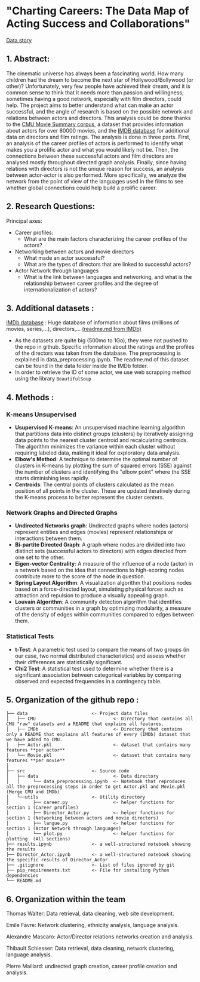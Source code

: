 # "Charting Careers: The Data Map of Acting Success and Collaborations"
[Data story](https://waltoto.github.io/inap.github.io/)

## 1. Abstract: 
The cinematic universe has always been a fascinating world. How many children had the dream to become the next star of Hollywood/Bollywood (or other)? Unfortunately, very few people have achieved their dream, and it is common sense to think that it needs more than passion and willingness; sometimes having a good network, especially with film directors, could help. The project aims to better understand what can make an actor successful, and the angle of research is based on the possible network and relations between actors and directors. This analysis could be done thanks to the [CMU Movie Summary corpus](http://www.cs.cmu.edu/~ark/personas/), a dataset that provides information about actors for over 80000 movies, and the [IMDB database](https://datasets.imdbws.com) for additional data on directors and film ratings. The analysis is done in three parts. First, an analysis of the career profiles of actors is performed to identify what makes you a prolific actor and what you would likely not be. Then, the connections between these successful actors and film directors are analysed mostly throughout directed graph analysis. Finally, since having relations with directors is not the unique reason for success, an analysis between actor-actor is also performed. More specifically, we analyze the network from the point of view of the languages used in the films to see whether global connections could help build a prolific career.

## 2. Research Questions: 
Principal axes:
* Career profiles:
    * What are the main factors characterizing the career profiles of the actors?
* Networking between actors and movie directors
    * What made an actor successful?
    * What are the types of directors that are linked to successful actors?
* Actor Network through languages
    * What is the link between languages and networking, and what is the relationship between career profiles and the degree of internationalization of actors?

## 3. Additional datasets : 
[IMDb database](https://datasets.imdbws.com) : Huge database of information about films (millions of movies, series,...), directors,... [(readme.md from IMDb)](https://developer.imdb.com/non-commercial-datasets/)
* As the datasets are quite big (500mo to 1Go), they were not pushed to the repo in github. Specific information about the ratings and the profiles of the directors was taken from the database. The preprocessing is explained in data_preprocessing.ipynb. The readme.md of this dataset can be found in the data folder inside the IMDb folder.
* In order to retrieve the ID of some actor, we use web scrapping method using the library `BeautifulSoup`

## 4. Methods :

### K-means Unsupervised
- **Usupervised K-means**: An unsupervised machine learning algorithm that partitions data into distinct groups (clusters) by iteratively assigning data points to the nearest cluster centroid and recalculating centroids. The algorithm minimizes the variance within each cluster without requiring labeled data, making it ideal for exploratory data analysis.
- **Elbow's Method**: A technique to determine the optimal number of clusters in K-means by plotting the sum of squared errors (SSE) against the number of clusters and identifying the "elbow point" where the SSE starts diminishing less rapidly.
- **Centroids**: The central points of clusters calculated as the mean position of all points in the cluster. These are updated iteratively during the K-means process to better represent the cluster centers.

### Network Graphs and Directed Graphs
- **Undirected Networks graph**: Undirected graphs where nodes (actors) represent entities and edges (movies) represent relationships or interactions between them.
- **Bi-partite Directed Graph**: A graph where nodes are divided into two distinct sets (successful actors to directors) with edges directed from one set to the other.
- **Eigen-vector Centrality**: A measure of the influence of a node (actor) in a network based on the idea that connections to high-scoring nodes contribute more to the score of the node in question.
- **Spring Layout Algorithm**: A visualization algorithm that positions nodes based on a force-directed layout, simulating physical forces such as attraction and repulsion to produce a visually appealing graph.
- **Louvain Algorithm**: A community detection algorithm that identifies clusters or communities in a graph by optimizing modularity, a measure of the density of edges within communities compared to edges between them.

### Statistical Tests
- **t-Test**: A parametric test used to compare the means of two groups (in our case, two normal distributed characteristics) and assess whether their differences are statistically significant.
- **Chi2 Test**: A statistical test used to determine whether there is a significant association between categorical variables by comparing observed and expected frequencies in a contingency table.


## 5. Organization of the github repo : 

```
├── data                        <- Project data files
│   ├── CMU                             <- Directory that contains all CMU "raw" datasets and a README that explains all features.
│   ├── IMDb                            <- Directory that contains only a README that explains all features of every (IMDb) dataset that we have added to CMU.
│   ├── Actor.pkl                       <- dataset that contains many features **per actor**
│   └── Movie.pkl                       <- dataset that contains many features **per movie**
│
├── src                         <- Source code
│   ├── data                            <- Data directory
│   │     └── data_preprocessing.ipynb  <- Notebook that reproduces all the preprocessing steps in order to get Actor.pkl and Movie.pkl (Merge CMU and IMDb)
│   └──utils                    <- Utility directory
│         ├── career.py                 <- helper functions for section 1 (Career profiles)
│         ├── Director_Actor.py         <- helper functions for section 1 (Networking between actors and movie directors)
│         ├── langue.py                 <- helper functions for section 1 (Actor Network through languages)
│         └── plot.py                   <- helper functions for plotting  (All sections)
├── results.ipynb               <- a well-structured notebook showing the results
├── Director_Actor.ipynb        <- a well-structured notebook showing the specific results of Director_Actor
├── .gitignore                  <- List of files ignored by git
├── pip_requirements.txt        <- File for installing Python dependencies
└── README.md
```


## 6. Organization within the team 

Thomas Walter: Data retrieval, data cleaning, web site development. 

Emile Favre: Network clustering, ethnicity analysis, language analysis. 

Alexandre Mascaro: Actor/Director relations networks creation and analysis.

Thibault Schiesser: Data retrieval, data cleaning, network clustering, language analysis. 

Pierre Maillard: undirected graph creation, career profile creation and analysis.

